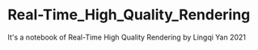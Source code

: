 # Real-Time_High_Quality_Rendering
It's a notebook of Real-Time High Quality Rendering by Lingqi Yan 2021
